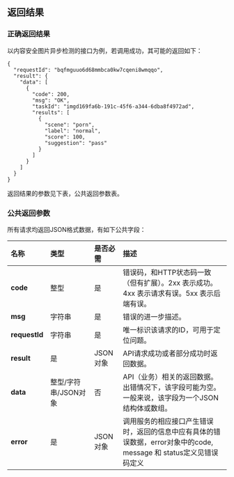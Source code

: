 ## 返回结果

### 正确返回结果

以内容安全图片异步检测的接口为例，若调用成功，其可能的返回如下：

```
{
  "requestId": "bqfmguuo6d68mmbca0kw7cqeni8wmqqo",
  "result": {
    "data": [
      {
        "code": 200,
        "msg": "OK",
        "taskId": "imgd169fa6b-191c-45f6-a344-6dba8f4972ad",
        "results": [
          {
            "scene": "porn",
            "label": "normal",
            "score": 100,
            "suggestion": "pass"
          }
        ]
      }
    ]
  }
}
```

返回结果的参数见下表，公共返回参数表。

### 公共返回参数

所有请求均返回JSON格式数据，有如下公共字段：

| 名称          | 类型                 | 是否必需 | 描述                                                         |
| :------------ | :------------------- | :------- | :----------------------------------------------------------- |
| **code**      | 整型                 | 是       | 错误码，和HTTP状态码一致（但有扩展）。2xx 表示成功。4xx 表示请求有误。5xx 表示后端有误。 |
| **msg**       | 字符串               | 是       | 错误的进一步描述。                                           |
| **requestId** | 字符串               | 是       | 唯一标识该请求的ID，可用于定位问题。                         |
| **result**    | 是                   | JSON对象 | API请求成功或者部分成功时返回数据。                          |
| **data**      | 整型/字符串/JSON对象 | 否       | API（业务）相关的返回数据。出错情况下，该字段可能为空。一般来说，该字段为一个JSON结构体或数组。 |
| **error**     | 是                   | JSON对象 | 调用服务的相应接口产生错误时，返回的信息中应有具体的错误数据，error对象中的code, message 和 status定义见错误码定义 |

### 


